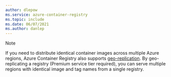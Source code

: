 ```yaml
---
author: dlepow
ms.service: azure-container-registry
ms.topic: include
ms.date: 06/07/2021
ms.author: danlep
---
```

> [!NOTE]
> If you need to distribute identical container images across multiple Azure regions, Azure Container Registry also supports [geo-replication](/azure/container-registry/container-registry-geo-replication). By geo-replicating a registry (Premium service tier required), you can serve multiple regions with identical image and tag names from a single registry.
